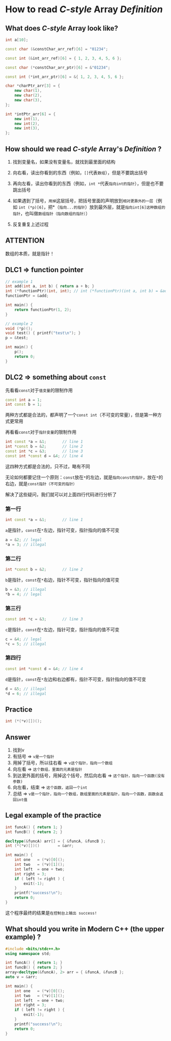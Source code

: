 ﻿# How to read _C-style_ Array _Definition_

## What does _C-style_ Array look like?

```cpp
int a[10];

const char (&constChar_arr_ref)[6] = "01234";

const int (&int_arr_ref)[6] = { 1, 2, 3, 4, 5, 6 };

const char (*constChar_arr_ptr)[6] = &"01234";

const int (*int_arr_ptr)[6] = &{ 1, 2, 3, 4, 5, 6 };

char *charPtr_arr[3] = { 
    new char(1), 
    new char(2), 
    new char(3), 
};

int *intPtr_arr[6] = { 
    new int(1), 
    new int(2), 
    new int(3), 
};
```

## How should we read _C-style_ Array's _Definition_ ?

1. 找到变量名，如果没有变量名，就找到最里面的结构

2. 向右看，读出你看到的东西（例如，`[]`代表`数组`），但是不要跳出括号

3. 再向左看，读出你看到的东西（例如，`int *`代表`指向int的指针`），但是也不要跳出括号

4. 如果遇到了括号，`用掉`这层括号，把括号里面的声明放到`相对更靠外的一层`（例如 `int (*p)[6]`，把*（`指向...的指针`）放到最外层，就是`指向int[6]这种数组的指针`，也叫做`数组指针（指向数组的指针）`）

5. 反复重复上述过程

## ATTENTION

数组的本质，就是指针！

## DLC1 => function pointer

```cpp
// example 1
int add(int a, int b) { return a + b; }
int (*functionPtr)(int, int); // int (*functionPtr)(int a, int b) = &add;
functionPtr = &add;

int main() {
    return functionPtr(1, 2);
}
```

```cpp
// example 2
void (*p)();
void test() { printf("test\n"); }
p = &test;

int main() {
    p();
    return 0;
}
```

## DLC2 => something about `const`

先看看`const`对于`值变量`的限制作用

```cpp
const int a = 1;
int const b = 1;
```

两种方式都是合法的，都声明了一个`const int`（不可变的常量），但是第一种方式更常用

再看看`const`对于`指针变量`的限制作用

```cpp
int const *a = &1;       // line 1
int *const b = &2;       // line 2
const int *c = &3;       // line 3
const int *const d = &4; // line 4
```

这四种方式都是合法的，只不过，略有不同

无论如何都要记住一个原则：`const`放在`*`的左边，就是`指向const的指针`，放在`*`的右边，就是`const指针（不可变的指针）`

解决了这些疑问，我们就可以对上面四行代码进行分析了

### 第一行

```cpp
int const *a = &1;       // line 1
```

`a`是指针，`const`在`*`左边，指针可变，指针指向的值不可变

```cpp
a = &2; // legal
*a = 3; // illegal
```

### 第二行

```cpp
int *const b = &2;       // line 2
```

`b`是指针，`const`在`*`右边，指针不可变，指针指向的值可变

```cpp
b = &3; // illegal
*b = 4; // legal
```

### 第三行

```cpp
const int *c = &3;       // line 3
```

`c`是指针，`const`在`*`左边，指针可变，指针指向的值不可变

```cpp
c = &4; // legal
*c = 5; // illegal
```

### 第四行

```cpp
const int *const d = &4; // line 4
```

`d`是指针，`const`在`*`左边和右边都有，指针不可变，指针指向的值不可变

```cpp
d = &5; // illegal
*d = 6; // illegal
```

## Practice

```cpp
int (*(*v)[])();
```

## Answer

1. 找到v
2. 有括号 => `v是一个指针`
3. 用掉了括号，所以往右看 => `v这个指针，指向一个数组`
4. 向左看 => `这个数组，里面的元素是指针`
5. 到达更外面的括号，用掉这个括号，然后向右看 => `这个指针，指向一个函数(没有参数)`
6. 向左看，结束 => `这个函数，返回一个int`
7. 总结 => `v是一个指针，指向一个数组，数组里面的元素是指针，指向一个函数，函数会返回int值`

## Legal example of the practice

```cpp
int funcA() { return 1; }
int funcB() { return 2; }

decltype(&funcA) arr[] = { &funcA, &funcB };
int (*(*v)[])()        = &arr;

int main() {
    int one   = (*v)[0]();
    int two   = (*v)[1]();
    int left  = one + two;
    int right = 3;
    if ( left != right ) {
        exit(-1);
    }
    printf("success!\n");
    return 0;
}
```

这个程序最终的结果是`在控制台上输出 success!`

## What should you write in Modern C++ (the upper example) ?

```cpp
#include <bits/stdc++.h>
using namespace std;

int funcA() { return 1; }
int funcB() { return 2; }
array<decltype(&funcA), 2> arr = { &funcA, &funcB };
auto v = &arr;

int main() {
    int one   = (*v)[0]();
    int two   = (*v)[1]();
    int left  = one + two;
    int right = 3;
    if ( left != right ) {
        exit(-1);
    }
    printf("success!\n");
    return 0;
}
```
